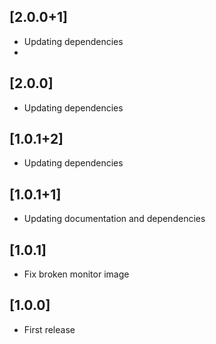## [2.0.0+1]

- Updating dependencies
- 
## [2.0.0]

- Updating dependencies

## [1.0.1+2]

- Updating dependencies

## [1.0.1+1]

- Updating documentation and dependencies

## [1.0.1]

- Fix broken monitor image 

## [1.0.0]

- First release 